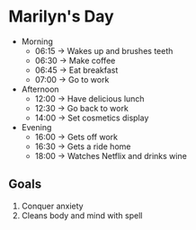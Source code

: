 # Marilyn's Day

* Morning
  * 06:15 -> Wakes up and brushes teeth
  * 06:30 -> Make coffee
  * 06:45 -> Eat breakfast
  * 07:00 -> Go to work
* Afternoon
  * 12:00 -> Have delicious lunch
  * 12:30 -> Go back to work
  * 14:00 -> Set cosmetics display
* Evening
  * 16:00 -> Gets off work
  * 16:30 -> Gets a ride home
  * 18:00 -> Watches Netflix and drinks wine

## Goals

1. Conquer anxiety
2. Cleans body and mind with spell
